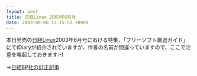 ```yaml
---
leyout: post
title: 日経Linux 2003年6月号
date: 2003-08-06 13:15:53 +0900
---
```

本日発売の[日経Linux](http://itpro.nikkeibp.co.jp/linux/)2003年6月号における特集、「フリーソフト厳選ガイド」にてtDiaryが紹介されていますが、作者の名前が間違っていますので、ここで注意を喚起しておきます:-)

→[日経BP社の訂正記事](http://itpro.nikkeibp.co.jp/linux/backnum/200306/correct.shtml)

